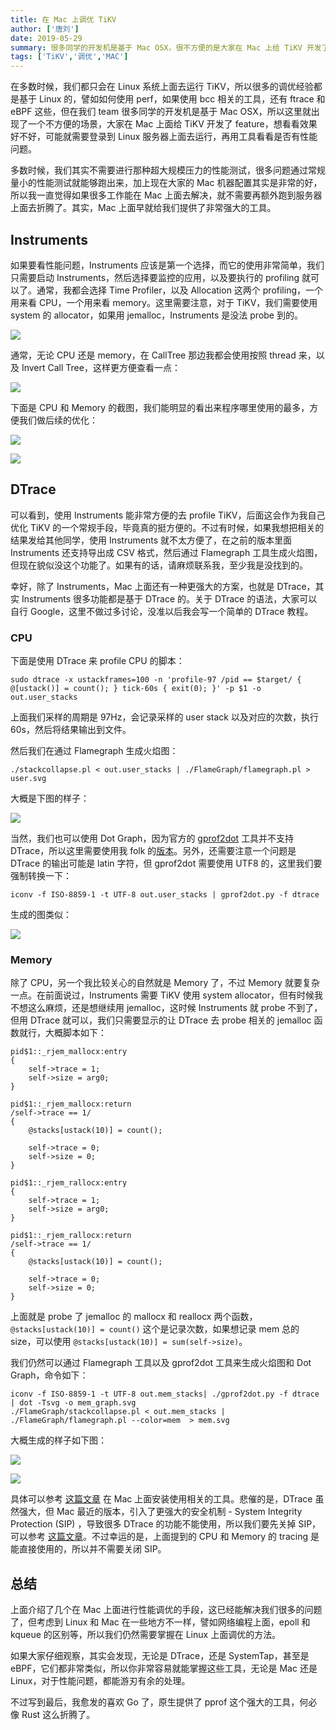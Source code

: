 ```yaml
---
title: 在 Mac 上调优 TiKV
author: ['唐刘']
date: 2019-05-29
summary: 很多同学的开发机是基于 Mac OSX，很不方便的是大家在 Mac 上给 TiKV 开发了 feature，想看看效果好不好，可能就需要登录到 Linux 服务器上面去运行，再用工具看看是否有性能问题。其实，Mac 上面早就给我们提供了非常强大的工具。
tags: ['TiKV','调优','MAC']
---
```


在多数时候，我们都只会在 Linux 系统上面去运行 TiKV，所以很多的调优经验都是基于 Linux 的，譬如如何使用 perf，如果使用 bcc 相关的工具，还有 ftrace 和 eBPF 这些，但在我们 team 很多同学的开发机是基于 Mac OSX，所以这里就出现了一个不方便的场景，大家在 Mac 上面给 TiKV 开发了 feature，想看看效果好不好，可能就需要登录到 Linux 服务器上面去运行，再用工具看看是否有性能问题。

多数时候，我们其实不需要进行那种超大规模压力的性能测试，很多问题通过常规量小的性能测试就能够跑出来，加上现在大家的 Mac 机器配置其实是非常的好，所以我一直觉得如果很多工作能在 Mac 上面去解决，就不需要再额外跑到服务器上面去折腾了。其实，Mac 上面早就给我们提供了非常强大的工具。

## Instruments

如果要看性能问题，Instruments 应该是第一个选择，而它的使用非常简单，我们只需要启动 Instruments，然后选择要监控的应用，以及要执行的 profiling 就可以了。通常，我都会选择 Time Profiler，以及 Allocation 这两个 profiling，一个用来看 CPU，一个用来看 memory。这里需要注意，对于 TiKV，我们需要使用 system 的 allocator，如果用 jemalloc，Instruments 是没法 probe 到的。

![](media/tikv-performance-tuning-in-mac/1.png)

通常，无论 CPU 还是 memory，在 CallTree 那边我都会使用按照 thread 来，以及 Invert Call Tree，这样更方便查看一点：

![](media/tikv-performance-tuning-in-mac/2.png)

下面是 CPU 和 Memory 的截图，我们能明显的看出来程序哪里使用的最多，方便我们做后续的优化：

![](media/tikv-performance-tuning-in-mac/3.png)

![](media/tikv-performance-tuning-in-mac/4.png)

## DTrace

可以看到，使用 Instruments 能非常方便的去 profile TiKV，后面这会作为我自己优化 TiKV 的一个常规手段，毕竟真的挺方便的。不过有时候，如果我想把相关的结果发给其他同学，使用 Instruments 就不太方便了，在之前的版本里面 Instruments 还支持导出成 CSV 格式，然后通过 Flamegraph 工具生成火焰图，但现在貌似没这个功能了。如果有的话，请麻烦联系我，至少我是没找到的。

幸好，除了 Instruments，Mac 上面还有一种更强大的方案，也就是 DTrace，其实 Instruments 很多功能都是基于 DTrace 的。关于 DTrace 的语法，大家可以自行 Google，这里不做过多讨论，没准以后我会写一个简单的 DTrace 教程。

### CPU

下面是使用 DTrace 来 profile CPU 的脚本：

```
sudo dtrace -x ustackframes=100 -n 'profile-97 /pid == $target/ { @[ustack()] = count(); } tick-60s { exit(0); }' -p $1 -o out.user_stacks
```

上面我们采样的周期是 97Hz，会记录采样的 user stack 以及对应的次数，执行 60s，然后将结果输出到文件。

然后我们在通过 Flamegraph 生成火焰图：

```
./stackcollapse.pl < out.user_stacks | ./FlameGraph/flamegraph.pl > user.svg
```

大概是下图的样子：

![](media/tikv-performance-tuning-in-mac/5.png)

当然，我们也可以使用 Dot Graph，因为官方的 [gprof2dot](https://links.jianshu.com/go?to=https%3A%2F%2Fgithub.com%2Fjrfonseca%2Fgprof2dot) 工具并不支持 DTrace，所以这里需要使用我 folk 的[版本](https://links.jianshu.com/go?to=https%3A%2F%2Fgithub.com%2Fsiddontang%2Fgprof2dot%2F)。另外，还需要注意一个问题是 DTrace 的输出可能是 latin 字符，但 gprof2dot 需要使用 UTF8 的，这里我们要强制转换一下：

```
iconv -f ISO-8859-1 -t UTF-8 out.user_stacks | gprof2dot.py -f dtrace
```

生成的图类似：

![](media/tikv-performance-tuning-in-mac/6.png)

### Memory

除了 CPU，另一个我比较关心的自然就是 Memory 了，不过 Memory 就要复杂一点。在前面说过，Instruments 需要 TiKV 使用 system allocator，但有时候我不想这么麻烦，还是想继续用 jemalloc，这时候 Instruments 就 probe 不到了，但用 DTrace 就可以，我们只需要显示的让 DTrace 去 probe 相关的 jemalloc 函数就行，大概脚本如下：

```
pid$1::_rjem_mallocx:entry
{
    self->trace = 1;
    self->size = arg0;
}

pid$1::_rjem_mallocx:return
/self->trace == 1/
{
    @stacks[ustack(10)] = count();
    
    self->trace = 0;
    self->size = 0;
}

pid$1::_rjem_rallocx:entry
{
    self->trace = 1;
    self->size = arg0;
}

pid$1::_rjem_rallocx:return
/self->trace == 1/
{
    @stacks[ustack(10)] = count();
    
    self->trace = 0;
    self->size = 0;
}
```

上面就是 probe 了 jemalloc 的 mallocx 和 reallocx 两个函数，`@stacks[ustack(10)] = count()` 这个是记录次数，如果想记录 mem 总的 size，可以使用 `@stacks[ustack(10)] = sum(self->size)`。

我们仍然可以通过 Flamegraph 工具以及 gprof2dot 工具来生成火焰图和 Dot Graph，命令如下：

```
iconv -f ISO-8859-1 -t UTF-8 out.mem_stacks| ./gprof2dot.py -f dtrace | dot -Tsvg -o mem_graph.svg
./FlameGraph/stackcollapse.pl < out.mem_stacks | ./FlameGraph/flamegraph.pl --color=mem  > mem.svg
```

大概生成的样子如下图：

![](media/tikv-performance-tuning-in-mac/7.png)

![](media/tikv-performance-tuning-in-mac/8.png)

具体可以参考 [这篇文章](https://gist.github.com/siddontang/af37155035a5d5641e6a601fef661f4c) 在 Mac 上面安装使用相关的工具。悲催的是，DTrace 虽然强大，但 Mac 最近的版本，引入了更强大的安全机制 - System Integrity Protection (SIP) ，导致很多 DTrace 的功能不能使用，所以我们要先关掉 SIP，可以参考 [这篇文章](http://jimtechstuff.blogspot.com/2015/10/dtrace-broken-under-el-capitan.html)。不过幸运的是，上面提到的 CPU 和 Memory 的 tracing 是能直接使用的，所以并不需要关闭 SIP。

## 总结

上面介绍了几个在 Mac 上面进行性能调优的手段，这已经能解决我们很多的问题了，但考虑到 Linux 和 Mac 在一些地方不一样，譬如网络编程上面，epoll 和 kqueue 的区别等，所以我们仍然需要掌握在 Linux 上面调优的方法。

如果大家仔细观察，其实会发现，无论是 DTrace，还是 SystemTap，甚至是 eBPF，它们都非常类似，所以你非常容易就能掌握这些工具，无论是 Mac 还是 Linux，对于性能问题，都能游刃有余的处理。

不过写到最后，我愈发的喜欢 Go 了，原生提供了 pprof 这个强大的工具，何必像 Rust 这么折腾了。
